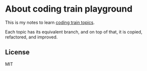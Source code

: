 # About coding train playground

This is my notes to learn [coding train topics](https://thecodingtrain.com/).

Each topic has its equivalent branch, and on top of that, it is copied, refactored, and improved.

## License

MIT
